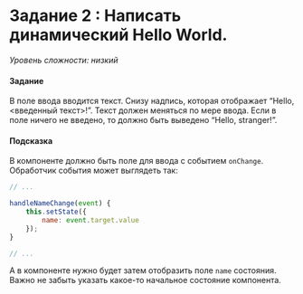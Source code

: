 # Задание 2 : Написать динамический Hello World.

_Уровень сложности: низкий_

#### Задание

В поле ввода вводится текст. Снизу надпись, которая отображает “Hello, <введенный текст>!”. Текст должен меняться по мере ввода. Если в поле ничего не введено, то должно быть выведено “Hello, stranger!”.

#### Подсказка

В компоненте должно быть поле для ввода с событием ```onChange```. Обработчик события может выглядеть так:

```jsx
// ...

handleNameChange(event) {
    this.setState({
        name: event.target.value
    });
}

// ...
```

А в компоненте нужно будет затем отобразить поле ```name``` состояния. Важно не забыть указать какое-то начальное состояние компонента.
